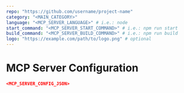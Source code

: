 ```yaml
---
repo: "https://github.com/username/project-name"
category: "<MAIN_CATEGORY>"
language: "<MCP_SERVER_LANGUAGE>" # i.e.: node
start_command: "<MCP_SERVER_START_COMMAND>" # i.e.: npm run start
build_command: "<MCP_SERVER_BUILD_COMMAND>" # i.e.: npm run build
logo: "https://example.com/path/to/logo.png" # optional
---
```


# MCP Server Configuration

```json
<MCP_SERVER_CONFIG_JSON>
```
